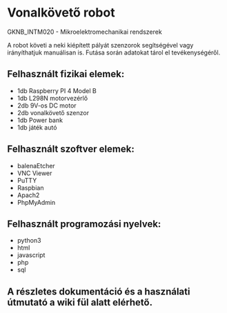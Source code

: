 # Vonalkövető robot
GKNB_INTM020 - Mikroelektromechanikai rendszerek

A robot követi a neki kiépített pályát szenzorok segítségével vagy irányíthatjuk manuálisan is. 
Futása során adatokat tárol el tevékenységéről. 

## Felhasznált fizikai elemek:
* 1db Raspberry PI 4 Model B 
* 1db L298N motorvezérlő
* 2db 9V-os DC motor
* 2db vonalkövető szenzor
* 1db Power bank
* 1db játék autó

## Felhasznált szoftver elemek:
* balenaEtcher
* VNC Viewer
* PuTTY
* Raspbian
* Apach2
* PhpMyAdmin

## Felhasznált programozási nyelvek:
* python3
* html 
* javascript
* php
* sql

## A részletes dokumentáció és a használati útmutató a wiki fül alatt elérhető.
